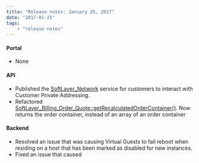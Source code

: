 ```yaml
---
title: "Release notes: January 25, 2017"
date: "2017-01-25"
tags:
    - "release notes"
---
```


#### Portal
+ None

#### API
+ Published the [SoftLayer_Network](http://sldn.softlayer.com/reference/services/SoftLayer_Network) service for customers to interact with Customer Private Addressing. 
+ Refactored [SoftLayer_Billing_Order_Quote::getRecalculatedOrderContainer()](http://sldn.softlayer.com/reference/services/SoftLayer_Billing_Order_Quote/getRecalculatedOrderContainer). Now returns the order container, instead of an array of an order container

#### Backend
+ Resolved an issue that was causing Virtual Guests to fail reboot when residing on a host that has been marked as disabled for new instances. 
+ Fixed an issue that caused
